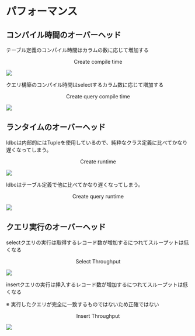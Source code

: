 # パフォーマンス

## コンパイル時間のオーバーヘッド

テーブル定義のコンパイル時間はカラムの数に応じて増加する

<p align="center">Create compile time</p>
<img src="../img/compile_create.png">

クエリ構築のコンパイル時間はselectするカラム数に応じて増加する

<p align="center">Create query compile time</p>
<img src="../img/compile_create_query.png">

## ランタイムのオーバーヘッド

ldbcは内部的にはTupleを使用しているので、純粋なクラス定義に比べてかなり遅くなってしまう。

<p align="center">Create runtime</p>
<img src="../img/runtime_create.png">

ldbcはテーブル定義で他に比べてかなり遅くなってしまう。

<p align="center">Create query runtime</p>
<img src="../img/runtime_create_query.png">

## クエリ実行のオーバーヘッド

selectクエリの実行は取得するレコード数が増加するにつれてスループットは低くなる

<p align="center">Select Throughput</p>
<img src="../img/select_throughput.png">

insertクエリの実行は挿入するレコード数が増加するにつれてスループットは低くなる

※ 実行したクエリが完全に一致するものではないため正確ではない

<p align="center">Insert Throughput</p>
<img src="../img/insert_throughput.png">

